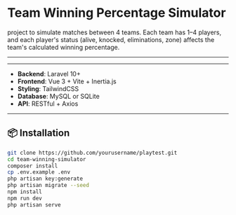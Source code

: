 # Team Winning Percentage Simulator

project to simulate matches between 4 teams. Each team has 1–4 players, and each player's status (alive, knocked, eliminations, zone) affects the team's calculated winning percentage.

---

---

- **Backend**: Laravel 10+
- **Frontend**: Vue 3 + Vite + Inertia.js
- **Styling**: TailwindCSS
- **Database**: MySQL or SQLite
- **API**: RESTful + Axios

---

## 📦 Installation

```bash
git clone https://github.com/yourusername/playtest.git
cd team-winning-simulator
composer install
cp .env.example .env
php artisan key:generate
php artisan migrate --seed
npm install
npm run dev
php artisan serve
```
